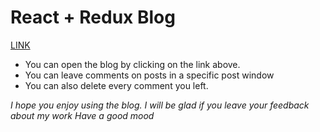 # React + Redux Blog 

[LINK](https://alexandr123454.github.io/blog-cleverland/)

+ You can open the blog by clicking on the link above.
+ You can leave comments on posts in a specific post window
+ You can also delete every comment you left.

_I hope you enjoy using the blog._
_I will be glad if you leave your feedback about my work_
_Have a good mood_